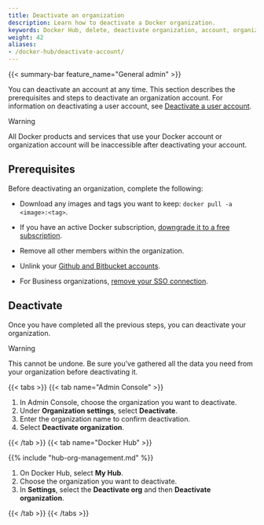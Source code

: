 ```yaml
---
title: Deactivate an organization
description: Learn how to deactivate a Docker organization.
keywords: Docker Hub, delete, deactivate organization, account, organization management
weight: 42
aliases:
- /docker-hub/deactivate-account/
---
```


{{< summary-bar feature_name="General admin" >}}

You can deactivate an account at any time. This section describes the prerequisites and steps to deactivate an organization account. For information on deactivating a user account, see [Deactivate a user account](../../accounts/deactivate-user-account.md).

> [!WARNING]
>
> All Docker products and services that use your Docker account or organization account will be inaccessible after deactivating your account.

## Prerequisites

Before deactivating an organization, complete the following:

- Download any images and tags you want to keep:
  `docker pull -a <image>:<tag>`.

- If you have an active Docker subscription, [downgrade it to a free subscription](../../subscription/change.md).

- Remove all other members within the organization.

- Unlink your [Github and Bitbucket accounts](../../docker-hub/repos/manage/builds/link-source.md#unlink-a-github-user-account).

- For Business organizations, [remove your SSO connection](../../security/for-admins/single-sign-on/manage/#remove-an-organization).

## Deactivate

Once you have completed all the previous steps, you can deactivate your organization.

> [!WARNING]
>
> This cannot be undone. Be sure you've gathered all the data you need from your organization before deactivating it.

{{< tabs >}}
{{< tab name="Admin Console" >}}

1. In Admin Console, choose the organization you want to deactivate.
2. Under **Organization settings**, select **Deactivate**.
3. Enter the organization name to confirm deactivation.
4. Select **Deactivate organization**.

{{< /tab >}}
{{< tab name="Docker Hub" >}}

{{% include "hub-org-management.md" %}}

1. On Docker Hub, select **My Hub**.
2. Choose the organization you want to deactivate.
3. In **Settings**, select the **Deactivate org** and then **Deactivate organization**.

{{< /tab >}}
{{< /tabs >}}
